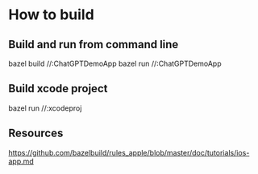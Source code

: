 # How to build

## Build and run from command line

bazel build //:ChatGPTDemoApp
bazel run //:ChatGPTDemoApp

## Build xcode project

bazel run //:xcodeproj

## Resources

https://github.com/bazelbuild/rules_apple/blob/master/doc/tutorials/ios-app.md